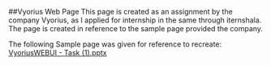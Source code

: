 ##Vyorius Web Page
This page is created as an assignment by the company Vyorius, as I applied for internship in the same through iternshala. The page is created in reference to the sample page provided the company.

The following Sample page was given for reference to recreate:
[VyoriusWEBUI - Task (1).pptx](https://github.com/codetravellearn/Vyorius-web-page/files/6175986/VyoriusWEBUI.-.Task.1.pptx)
